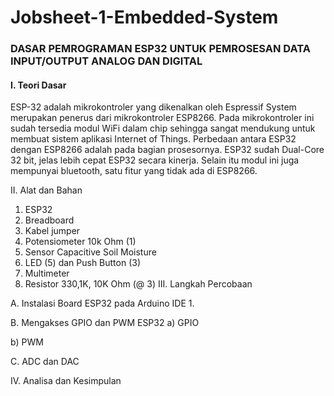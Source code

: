 
# Jobsheet-1-Embedded-System
### DASAR PEMROGRAMAN ESP32 UNTUK PEMROSESAN DATA INPUT/OUTPUT ANALOG DAN DIGITAL
#### I. Teori Dasar
ESP-32 adalah mikrokontroler yang dikenalkan oleh Espressif System merupakan penerus dari mikrokontroler ESP8266. Pada mikrokontroler ini sudah tersedia modul WiFi     dalam chip sehingga sangat mendukung untuk membuat sistem aplikasi Internet of Things. Perbedaan antara ESP32 dengan ESP8266 adalah pada bagian prosesornya. ESP32 sudah  Dual-Core 32 bit, jelas lebih cepat ESP32 secara kinerja. Selain itu modul ini juga mempunyai bluetooth, satu fitur yang tidak ada di ESP8266.

II. Alat dan Bahan


1) ESP32
2) Breadboard
3) Kabel jumper
4) Potensiometer 10k Ohm (1)
5) Sensor Capacitive Soil Moisture
6) LED (5) dan Push Button (3)
7) Multimeter
8) Resistor 330,1K, 10K Ohm (@ 3)
III. Langkah Percobaan


A. Instalasi Board ESP32 pada Arduino IDE
1. 

B. Mengakses GPIO dan PWM ESP32
a) GPIO

b) PWM

C. ADC dan DAC

IV. Analisa dan Kesimpulan
